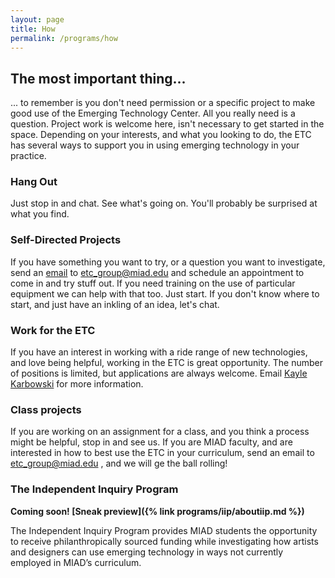 ```yaml
---
layout: page
title: How
permalink: /programs/how
---
```


## The most important thing...

... to remember is you don't need permission or a specific project to make good use of the Emerging Technology Center. All you really need is a question. Project work is welcome here, isn't necessary to get started in the space. Depending on your interests, and what you looking to do, the ETC has several ways to support you in using emerging technology in your practice.

### Hang Out

Just stop in and chat. See what's going on. You'll probably be surprised at what you find.

### Self-Directed Projects

If you have something you want to try, or a question you want to investigate, send an [email](mailto:etc_group@miad.edu) to etc_group@miad.edu and schedule an appointment to come in and try stuff out.  If you need training on the use of particular equipment we can help with that too.  Just start.  If you don't know where to start, and just have an inkling of an idea, let's chat.

### Work for the ETC

If you have an interest in working with a ride range of new technologies, and love being helpful, working in the ETC is great opportunity. The number of positions is limited, but applications are always welcome.  Email [Kayle Karbowski](mailto:kaylekarbowski@miad.edu) for more information.

### Class projects

If you are working on an assignment for a class, and you think a process might be helpful, stop in and see us.  If you are MIAD faculty, and are interested in how to best use the ETC in your curriculum, send an email to etc_group@miad.edu , and we will ge the ball rolling!

### The Independent Inquiry Program

**Coming soon! [Sneak preview]({% link programs/iip/aboutiip.md %})**

The Independent Inquiry Program provides MIAD students the opportunity to receive philanthropically sourced funding while investigating how artists and designers can use emerging technology in ways not currently employed in MIAD’s curriculum.

